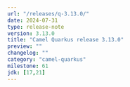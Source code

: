 ```yaml
---
url: "/releases/q-3.13.0/"
date: 2024-07-31
type: release-note
version: 3.13.0
title: "Camel Quarkus release 3.13.0"
preview: ""
changelog: ""
category: "camel-quarkus"
milestone: 61
jdk: [17,21]
---
```

